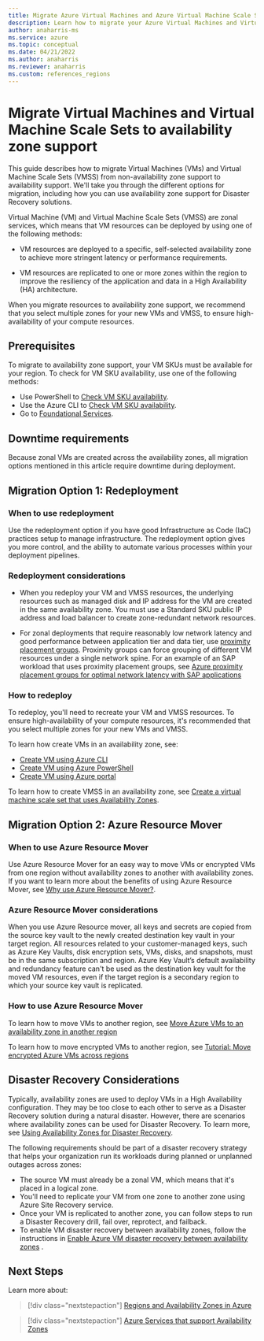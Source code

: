 ```yaml
---
title: Migrate Azure Virtual Machines and Azure Virtual Machine Scale Sets to availability zone support 
description: Learn how to migrate your Azure Virtual Machines and Virtual Machine Scale Sets to availability zone support.
author: anaharris-ms
ms.service: azure
ms.topic: conceptual
ms.date: 04/21/2022
ms.author: anaharris 
ms.reviewer: anaharris
ms.custom: references_regions
---
```

 
# Migrate Virtual Machines and Virtual Machine Scale Sets to availability zone support

This guide describes how to migrate Virtual Machines (VMs) and Virtual Machine Scale Sets (VMSS) from non-availability zone support to availability support. We'll take you through the different options for migration, including how you can use availability zone support for Disaster Recovery solutions.

Virtual Machine (VM) and Virtual Machine Scale Sets (VMSS) are zonal services, which means that VM resources can be deployed by using one of the following methods:

- VM resources are deployed to a specific, self-selected availability zone to achieve more stringent latency or performance requirements.

- VM resources are replicated to one or more zones within the region to improve the resiliency of the application and data in a High Availability (HA) architecture.

When you migrate resources to availability zone support, we recommend that you select multiple zones for your new VMs and VMSS, to ensure high-availability of your compute resources.

## Prerequisites

To migrate to availability zone support, your VM SKUs must be available for your region. To check for VM SKU availability, use one of the following methods:

- Use PowerShell to [Check VM SKU availability](../virtual-machines/windows/create-PowerShell-availability-zone.md#check-vm-sku-availability).
- Use the Azure CLI to [Check VM SKU availability](../virtual-machines/linux/create-cli-availability-zone.md#check-vm-sku-availability).
- Go to [Foundational Services](az-region.md#an-icon-that-signifies-this-service-is-foundational-foundational-services).

## Downtime requirements

Because zonal VMs are created across the availability zones, all migration options mentioned in this article require downtime during deployment.

## Migration Option 1: Redeployment

### When to use redeployment

Use the redeployment option if you have good Infrastructure as Code (IaC) practices setup to manage infrastructure. The redeployment option gives you more control, and the ability to automate various processes within your deployment pipelines.

### Redeployment considerations

- When you redeploy your VM and VMSS resources, the underlying resources such as managed disk and IP address for the VM are created in the same availability zone. You must use a Standard SKU public IP address and load balancer to create zone-redundant network resources.  

- For zonal deployments that require reasonably low network latency and good performance between application tier and data tier, use [proximity placement groups](../virtual-machines/co-location.md). Proximity groups can force grouping of different VM resources under a single network spine. For an example of an SAP workload that uses proximity placement groups, see [Azure proximity placement groups for optimal network latency with SAP applications](../virtual-machines/workloads/sap/sap-proximity-placement-scenarios.md)

### How to redeploy

To redeploy, you'll need to recreate your VM and VMSS resources. To ensure high-availability of your compute resources, it's recommended that you select multiple zones for your new VMs and VMSS.

To learn how create VMs in an availability zone, see:

- [Create VM using Azure CLI](../virtual-machines/linux/create-cli-availability-zone.md)
- [Create VM using Azure PowerShell](../virtual-machines/windows/create-PowerShell-availability-zone.md)
- [Create VM using Azure portal](../virtual-machines/create-portal-availability-zone.md?tabs=standard)

To learn how to create VMSS in an availability zone, see [Create a virtual machine scale set that uses Availability Zones](../virtual-machine-scale-sets/virtual-machine-scale-sets-use-availability-zones.md).

## Migration Option 2: Azure Resource Mover

### When to use Azure Resource Mover

Use Azure Resource Mover for an easy way to move VMs or encrypted VMs from one region without availability zones to another with availability zones. If you want to learn more about the benefits of using Azure Resource Mover, see [Why use Azure Resource Mover?](../resource-mover/overview.md#why-use-resource-mover).

### Azure Resource Mover considerations

When you use Azure Resource mover, all keys and secrets are copied from the source key vault to the newly created destination key vault in your target region. All resources related to your customer-managed keys, such as Azure Key Vaults, disk encryption sets, VMs, disks, and snapshots, must be in the same subscription and region. Azure Key Vault’s default availability and redundancy feature can't be used as the destination key vault for the moved VM resources, even if the target region is a secondary region to which your source key vault is replicated.  

### How to use Azure Resource Mover

To learn how to move VMs to another region, see [Move Azure VMs to an availability zone in another region](../resource-mover/move-region-availability-zone.md)

To learn how to move encrypted VMs to another region, see [Tutorial: Move encrypted Azure VMs across regions](../resource-mover/tutorial-move-region-encrypted-virtual-machines.md)

## Disaster Recovery Considerations

Typically, availability zones are used to deploy VMs in a High Availability configuration. They may be too close to each other to serve as a Disaster Recovery solution during a natural disaster.  However, there are scenarios where availability zones can be used for Disaster Recovery. To learn more, see [Using Availability Zones for Disaster Recovery](../site-recovery/azure-to-azure-how-to-enable-zone-to-zone-disaster-recovery.md#using-availability-zones-for-disaster-recovery).

The following requirements should be part of a disaster recovery strategy that helps your organization run its workloads during planned or unplanned outages across zones:

- The source VM must already be a zonal VM, which means that it's placed in a logical zone.  
- You'll need to replicate your VM from one zone to another zone using Azure Site Recovery service.  
- Once your VM is replicated to another zone, you can follow steps to run a Disaster Recovery drill, fail over, reprotect, and failback.  
- To enable VM disaster recovery between availability zones, follow the instructions in [Enable Azure VM disaster recovery between availability zones](../site-recovery/azure-to-azure-how-to-enable-zone-to-zone-disaster-recovery.md) .  

## Next Steps

Learn more about:

> [!div class="nextstepaction"]
> [Regions and Availability Zones in Azure](az-overview.md)

> [!div class="nextstepaction"]
> [Azure Services that support Availability Zones](az-region.md)